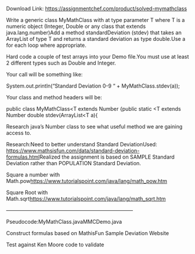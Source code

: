 Download Link: https://assignmentchef.com/product/solved-mymathclass
<br>
<p class="ui header product-top-header" title=" MyMathClass Solution">Write a generic class MyMathClass with at type parameter T where T is a numeric object  (Integer, Double or any class that extends java.lang.number)Add a method standardDeviation (stdev) that takes an ArrayList of type T and returns a standard deviation  as type double.Use a for each loop where appropriate.

Hard code a couple of test arrays into your Demo file.You must use at least 2 different types such as Double and Integer.

Your call will be something like:

System.out.println(“Standard Deviation 0-9 “ + MyMathClass.stdev(a));

Your class and method headers will be:

public class MyMathClass&lt;T extends Number {public static &lt;T extends Number double stdev(ArrayList&lt;T a){

Research java’s Number class to see what useful method we are gaining access to.

Research:Need to better understand Standard DeviationUsed: <a href="https://www.mathsisfun.com/data/standard-deviation-formulas.html" target="_blank" rel="nofollow noopener">https://www.mathsisfun.com/data/standard-deviation-formulas.html</a>Realized the assignment is based on SAMPLE Standard Deviation rather than POPULATION Standard Deviation.

Square a number with Math.pow<a href="https://www.tutorialspoint.com/java/lang/math_pow.htm" target="_blank" rel="nofollow noopener">https://www.tutorialspoint.com/java/lang/math_pow.htm</a>

Square Root with Math.sqrt<a href="https://www.tutorialspoint.com/java/lang/math_sqrt.htm" target="_blank" rel="nofollow noopener">https://www.tutorialspoint.com/java/lang/math_sqrt.htm</a>

————————————————————————–

Pseudocode:MyMathClass.javaMMCDemo.java

Construct formulas based on MathisFun Sample Deviation Website

Test against Ken Moore code to validate